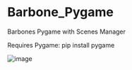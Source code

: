 # Barbone_Pygame
Barbones Pygame with Scenes Manager

Requires Pygame:
pip install pygame

![image](https://user-images.githubusercontent.com/38061493/130311725-f1a08f92-b983-46fd-9944-047c5f54fd1c.png)
